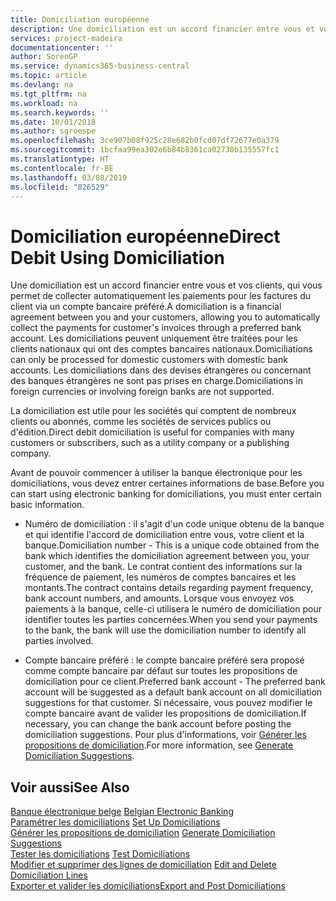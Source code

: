 ```yaml
---
title: Domiciliation européenne
description: Une domiciliation est un accord financier entre vous et vos clients, qui vous permet de collecter automatiquement les paiements pour les factures du client via un compte bancaire préféré. Les domiciliations peuvent uniquement être traitées pour les clients nationaux qui ont des comptes bancaires nationaux.
services: project-madeira
documentationcenter: ''
author: SorenGP
ms.service: dynamics365-business-central
ms.topic: article
ms.devlang: na
ms.tgt_pltfrm: na
ms.workload: na
ms.search.keywords: ''
ms.date: 10/01/2018
ms.author: sgroespe
ms.openlocfilehash: 3ce907b08f925c28e682b0fcd07df72677e0a379
ms.sourcegitcommit: 1bcfaa99ea302e6b84b8361ca02730b135557fc1
ms.translationtype: HT
ms.contentlocale: fr-BE
ms.lasthandoff: 03/08/2019
ms.locfileid: "826529"
---
```

# <a name="direct-debit-using-domiciliation"></a><span data-ttu-id="ec179-104">Domiciliation européenne</span><span class="sxs-lookup"><span data-stu-id="ec179-104">Direct Debit Using Domiciliation</span></span>
<span data-ttu-id="ec179-105">Une domiciliation est un accord financier entre vous et vos clients, qui vous permet de collecter automatiquement les paiements pour les factures du client via un compte bancaire préféré.</span><span class="sxs-lookup"><span data-stu-id="ec179-105">A domiciliation is a financial agreement between you and your customers, allowing you to automatically collect the payments for customer's invoices through a preferred bank account.</span></span> <span data-ttu-id="ec179-106">Les domiciliations peuvent uniquement être traitées pour les clients nationaux qui ont des comptes bancaires nationaux.</span><span class="sxs-lookup"><span data-stu-id="ec179-106">Domiciliations can only be processed for domestic customers with domestic bank accounts.</span></span> <span data-ttu-id="ec179-107">Les domiciliations dans des devises étrangères ou concernant des banques étrangères ne sont pas prises en charge.</span><span class="sxs-lookup"><span data-stu-id="ec179-107">Domiciliations in foreign currencies or involving foreign banks are not supported.</span></span>  

<span data-ttu-id="ec179-108">La domiciliation est utile pour les sociétés qui comptent de nombreux clients ou abonnés, comme les sociétés de services publics ou d'édition.</span><span class="sxs-lookup"><span data-stu-id="ec179-108">Direct debit domiciliation is useful for companies with many customers or subscribers, such as a utility company or a publishing company.</span></span>  

<span data-ttu-id="ec179-109">Avant de pouvoir commencer à utiliser la banque électronique pour les domiciliations, vous devez entrer certaines informations de base.</span><span class="sxs-lookup"><span data-stu-id="ec179-109">Before you can start using electronic banking for domiciliations, you must enter certain basic information.</span></span>  

- <span data-ttu-id="ec179-110">Numéro de domiciliation : il s'agit d'un code unique obtenu de la banque et qui identifie l'accord de domiciliation entre vous, votre client et la banque.</span><span class="sxs-lookup"><span data-stu-id="ec179-110">Domiciliation number - This is a unique code obtained from the bank which identifies the domiciliation agreement between you, your customer, and the bank.</span></span> <span data-ttu-id="ec179-111">Le contrat contient des informations sur la fréquence de paiement, les numéros de comptes bancaires et les montants.</span><span class="sxs-lookup"><span data-stu-id="ec179-111">The contract contains details regarding payment frequency, bank account numbers, and amounts.</span></span> <span data-ttu-id="ec179-112">Lorsque vous envoyez vos paiements à la banque, celle-ci utilisera le numéro de domiciliation pour identifier toutes les parties concernées.</span><span class="sxs-lookup"><span data-stu-id="ec179-112">When you send your payments to the bank, the bank will use the domiciliation number to identify all parties involved.</span></span>  

- <span data-ttu-id="ec179-113">Compte bancaire préféré : le compte bancaire préféré sera proposé comme compte bancaire par défaut sur toutes les propositions de domiciliation pour ce client.</span><span class="sxs-lookup"><span data-stu-id="ec179-113">Preferred bank account - The preferred bank account will be suggested as a default bank account on all domiciliation suggestions for that customer.</span></span> <span data-ttu-id="ec179-114">Si nécessaire, vous pouvez modifier le compte bancaire avant de valider les propositions de domiciliation.</span><span class="sxs-lookup"><span data-stu-id="ec179-114">If necessary, you can change the bank account before posting the domiciliation suggestions.</span></span> <span data-ttu-id="ec179-115">Pour plus d'informations, voir [Générer les propositions de domiciliation](how-to-generate-domiciliation-suggestions.md).</span><span class="sxs-lookup"><span data-stu-id="ec179-115">For more information, see [Generate Domiciliation Suggestions](how-to-generate-domiciliation-suggestions.md).</span></span>  

## <a name="see-also"></a><span data-ttu-id="ec179-116">Voir aussi</span><span class="sxs-lookup"><span data-stu-id="ec179-116">See Also</span></span>  
 <span data-ttu-id="ec179-117">[Banque électronique belge](belgian-electronic-banking.md) </span><span class="sxs-lookup"><span data-stu-id="ec179-117">[Belgian Electronic Banking](belgian-electronic-banking.md) </span></span>  
 <span data-ttu-id="ec179-118">[Paramétrer les domiciliations](how-to-set-up-domiciliations.md) </span><span class="sxs-lookup"><span data-stu-id="ec179-118">[Set Up Domiciliations](how-to-set-up-domiciliations.md) </span></span>  
 <span data-ttu-id="ec179-119">[Générer les propositions de domiciliation](how-to-generate-domiciliation-suggestions.md) </span><span class="sxs-lookup"><span data-stu-id="ec179-119">[Generate Domiciliation Suggestions](how-to-generate-domiciliation-suggestions.md) </span></span>  
 <span data-ttu-id="ec179-120">[Tester les domiciliations](how-to-test-domiciliations.md) </span><span class="sxs-lookup"><span data-stu-id="ec179-120">[Test Domiciliations](how-to-test-domiciliations.md) </span></span>  
 <span data-ttu-id="ec179-121">[Modifier et supprimer des lignes de domiciliation](how-to-edit-and-delete-domiciliation-lines.md) </span><span class="sxs-lookup"><span data-stu-id="ec179-121">[Edit and Delete Domiciliation Lines](how-to-edit-and-delete-domiciliation-lines.md) </span></span>  
 [<span data-ttu-id="ec179-122">Exporter et valider les domiciliations</span><span class="sxs-lookup"><span data-stu-id="ec179-122">Export and Post Domiciliations</span></span>](how-to-export-and-post-domiciliations.md)
